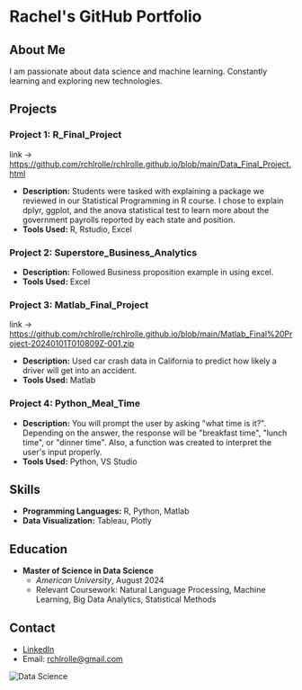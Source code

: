# Rachel's  GitHub Portfolio

## About Me
I am passionate about data science and machine learning. Constantly learning and exploring new technologies.

## Projects
### Project 1: R_Final_Project 
link -> https://github.com/rchlrolle/rchlrolle.github.io/blob/main/Data_Final_Project.html

- **Description:** Students were tasked with explaining a package we reviewed in our Statistical Programming in R course. I chose to explain dplyr, ggplot, and the anova statistical test to learn more about the government payrolls reported by each state and position.
- **Tools Used:** R, Rstudio, Excel


### Project 2: Superstore_Business_Analytics
- **Description:** Followed Business proposition example in using excel. 
- **Tools Used:** Excel

### Project 3: Matlab_Final_Project
link -> https://github.com/rchlrolle/rchlrolle.github.io/blob/main/Matlab_Final%20Project-20240101T010809Z-001.zip

- **Description:** Used car crash data in California to predict how likely a driver will get into an accident.
- **Tools Used:** Matlab

### Project 4: Python_Meal_Time
- **Description:** You will prompt the user by asking "what time is it?". Depending on the answer, the response will be "breakfast time", "lunch time", or "dinner time". Also, a function was created to interpret the user's input properly.
- **Tools Used:** Python, VS Studio

  
## Skills
- **Programming Languages:** R, Python, Matlab
- **Data Visualization:** Tableau, Plotly

## Education
- **Master of Science in Data Science**
  - *American University*, August 2024
  - Relevant Coursework: Natural Language Processing, Machine Learning, Big Data Analytics, Statistical Methods

## Contact
- [LinkedIn](https://www.linkedin.com/in/rachel-rolle-analyst/)
- Email: rchlrolle@gmail.com


![Data Science](https://image-url.com/data-science-image)
